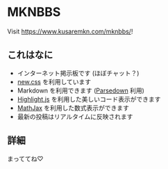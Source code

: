 # MKNBBS

Visit <https://www.kusaremkn.com/mknbbs/>!

## これはなに

- インターネット掲示板です (ほぼチャット？)
- [new.css](https://github.com/xz/new.css) を利用しています
- Markdown を利用できます ([Parsedown](https://github.com/erusev/parsedown) 利用)
- [Highlight.js](https://github.com/highlightjs/highlight.js) を利用した美しいコード表示ができます
- [MathJax](https://github.com/mathjax/MathJax) を利用した数式表示ができます
- 最新の投稿はリアルタイムに反映されます

## 詳細

まっててね♡
